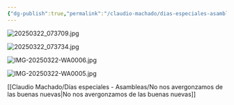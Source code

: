 ```yaml
---
{"dg-publish":true,"permalink":"/claudio-machado/dias-especiales-asambleas/primer-asignacion-de-patricia/"}
---
```



![20250322_073709.jpg](/img/user/Personal/Im%C3%A1genes/20250322_073709.jpg)

![20250322_073734.jpg](/img/user/Personal/Im%C3%A1genes/20250322_073734.jpg)

![IMG-20250322-WA0006.jpg](/img/user/Personal/Im%C3%A1genes/IMG-20250322-WA0006.jpg)

![IMG-20250322-WA0005.jpg](/img/user/Personal/Im%C3%A1genes/IMG-20250322-WA0005.jpg)

[[Claudio Machado/Días especiales - Asambleas/No nos avergonzamos de las buenas nuevas\|No nos avergonzamos de las buenas nuevas]]